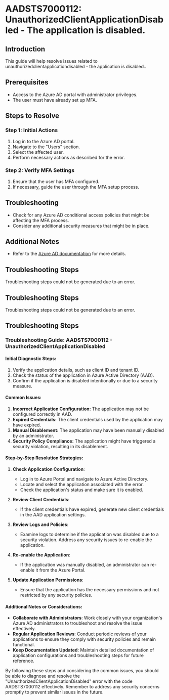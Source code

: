 # AADSTS7000112: UnauthorizedClientApplicationDisabled - The application is disabled.

## Introduction
This guide will help resolve issues related to unauthorizedclientapplicationdisabled - the application is disabled..

## Prerequisites
- Access to the Azure AD portal with administrator privileges.
- The user must have already set up MFA.

## Steps to Resolve

### Step 1: Initial Actions
1. Log in to the Azure AD portal.
2. Navigate to the "Users" section.
3. Select the affected user.
4. Perform necessary actions as described for the error.

### Step 2: Verify MFA Settings
1. Ensure that the user has MFA configured.
2. If necessary, guide the user through the MFA setup process.

## Troubleshooting
- Check for any Azure AD conditional access policies that might be affecting the MFA process.
- Consider any additional security measures that might be in place.

## Additional Notes
- Refer to the [Azure AD documentation](https://learn.microsoft.com/en-us/azure/active-directory/) for more details.


## Troubleshooting Steps
Troubleshooting steps could not be generated due to an error.

## Troubleshooting Steps
Troubleshooting steps could not be generated due to an error.

## Troubleshooting Steps
### Troubleshooting Guide: AADSTS7000112 - UnauthorizedClientApplicationDisabled

#### Initial Diagnostic Steps:
1. Verify the application details, such as client ID and tenant ID.
2. Check the status of the application in Azure Active Directory (AAD).
3. Confirm if the application is disabled intentionally or due to a security measure.

#### Common Issues:
1. **Incorrect Application Configuration:** The application may not be configured correctly in AAD.
2. **Expired Credentials:** The client credentials used by the application may have expired.
3. **Manual Disablement:** The application may have been manually disabled by an administrator.
4. **Security Policy Compliance:** The application might have triggered a security violation, resulting in its disablement.

#### Step-by-Step Resolution Strategies:
1. **Check Application Configuration**:
   - Log in to Azure Portal and navigate to Azure Active Directory.
   - Locate and select the application associated with the error.
   - Check the application's status and make sure it is enabled.
   
2. **Review Client Credentials**:
   - If the client credentials have expired, generate new client credentials in the AAD application settings.
   
3. **Review Logs and Policies**:
   - Examine logs to determine if the application was disabled due to a security violation. Address any security issues to re-enable the application.
   
4. **Re-enable the Application**:
   - If the application was manually disabled, an administrator can re-enable it from the Azure Portal.
   
5. **Update Application Permissions**:
   - Ensure that the application has the necessary permissions and not restricted by any security policies.

#### Additional Notes or Considerations:
- **Collaborate with Administrators**: Work closely with your organization's Azure AD administrators to troubleshoot and resolve the issue effectively.
- **Regular Application Reviews**: Conduct periodic reviews of your applications to ensure they comply with security policies and remain functional.
- **Keep Documentation Updated**: Maintain detailed documentation of application configurations and troubleshooting steps for future reference.

By following these steps and considering the common issues, you should be able to diagnose and resolve the "UnauthorizedClientApplicationDisabled" error with the code AADSTS7000112 effectively. Remember to address any security concerns promptly to prevent similar issues in the future.